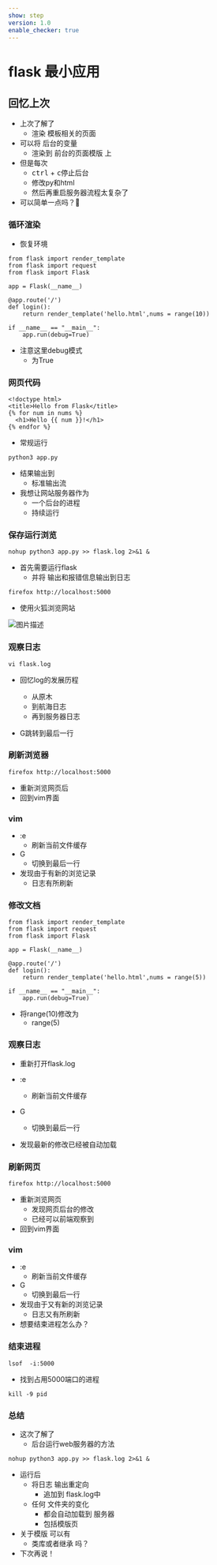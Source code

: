 ```yaml
---
show: step
version: 1.0
enable_checker: true
---
```


# flask 最小应用

## 回忆上次

- 上次了解了 
	- 渲染 模板相关的页面
- 可以将 后台的变量 
	- 渲染到 前台的页面模版 上
- 但是每次
	- <kbd>ctrl</kbd> + <kbd>c</kbd>停止后台
	- 修改py和html
	- 然后再重启服务器流程太复杂了
- 可以简单一点吗？🤔

### 循环渲染

- 恢复环境

```
from flask import render_template
from flask import request
from flask import Flask

app = Flask(__name__)

@app.route('/')
def login():
    return render_template('hello.html',nums = range(10))

if __name__ == "__main__":
    app.run(debug=True)
```

- 注意这里debug模式
	- 为True

### 网页代码

```
<!doctype html>
<title>Hello from Flask</title>
{% for num in nums %}
  <h1>Hello {{ num }}!</h1>
{% endfor %}
```

- 常规运行

```
python3 app.py 
```

- 结果输出到
	- 标准输出流
- 我想让网站服务器作为
	- 一个后台的进程 
	- 持续运行

### 保存运行浏览

```
nohup python3 app.py >> flask.log 2>&1 &
```

- 首先需要运行flask 
	- 并将 输出和报错信息输出到日志

```
firefox http://localhost:5000
```

- 使用火狐浏览网站

![图片描述](https://doc.shiyanlou.com/courses/uid1190679-20230205-1675591194741)

### 观察日志

```
vi flask.log
```

- 回忆log的发展历程
	- 从原木
	- 到航海日志
	- 再到服务器日志

- G跳转到最后一行

### 刷新浏览器

```
firefox http://localhost:5000
```

- 重新浏览网页后
- 回到vim界面

### vim

- :e 
	- 刷新当前文件缓存
- G
	- 切换到最后一行
- 发现由于有新的浏览记录
	- 日志有所刷新

### 修改文档

```
from flask import render_template
from flask import request
from flask import Flask

app = Flask(__name__)

@app.route('/')
def login():
    return render_template('hello.html',nums = range(5))

if __name__ == "__main__":
    app.run(debug=True)
```

- 将range(10)修改为
	- range(5)

### 观察日志

- 重新打开flask.log

- :e 
	- 刷新当前文件缓存
- G
	- 切换到最后一行
- 发现最新的修改已经被自动加载

### 刷新网页

```
firefox http://localhost:5000
```

- 重新浏览网页
	- 发现网页后台的修改
	- 已经可以前端观察到
- 回到vim界面

### vim

- :e 
	- 刷新当前文件缓存
- G
	- 切换到最后一行
- 发现由于又有新的浏览记录
	- 日志又有所刷新
- 想要结束进程怎么办？

### 结束进程

```
lsof  -i:5000
```

- 找到占用5000端口的进程

```
kill -9 pid
```

### 总结

- 这次了解了 
	- 后台运行web服务器的方法


```
nohup python3 app.py >> flask.log 2>&1 &
```

- 运行后
	-  将日志  输出重定向	
		-  追加到 flask.log中
	- 任何 文件夹的变化
		- 都会自动加载到 服务器
		- 包括模版页
- 关于模版 可以有
	- 类库或者继承 吗？
- 下次再说！
